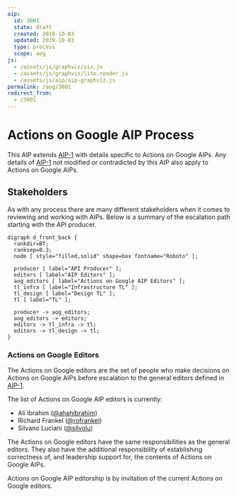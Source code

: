 ```yaml
---
aip:
  id: 3001
  state: draft
  created: 2019-10-03
  updated: 2019-10-03
  type: process
  scope: aog
js:
  - /assets/js/graphviz/viz.js
  - /assets/js/graphviz/lite.render.js
  - /assets/js/aip/aip-graphviz.js
permalink: /aog/3001
redirect_from:
  - /3001
---
```


# Actions on Google AIP Process

This AIP extends [AIP-1][] with details specific to Actions on Google AIPs. Any
details of [AIP-1][] not modified or contradicted by this AIP also apply to
Actions on Google AIPs.

## Stakeholders

As with any process there are many different stakeholders when it comes to
reviewing and working with AIPs. Below is a summary of the escalation path
starting with the API producer.

```graphviz
digraph d_front_back {
  rankdir=BT;
  ranksep=0.3;
  node [ style="filled,solid" shape=box fontname="Roboto" ];

  producer [ label="API Producer" ];
  editors [ label="AIP Editors" ];
  aog_editors [ label="Actions on Google AIP Editors" ];
  tl_infra [ label="Infrastructure TL" ];
  tl_design [ label="Design TL" ];
  tl [ label="TL" ];

  producer -> aog_editors;
  aog_editors -> editors;
  editors -> tl_infra -> tl;
  editors -> tl_design -> tl;
}
```

### Actions on Google Editors

The Actions on Google editors are the set of people who make decisions on
Actions on Google AIPs before escalation to the general editors defined in
[AIP-1][].

The list of Actions on Google AIP editors is currently:

- Ali Ibrahim ([@ahahibrahim][])
- Richard Frankel ([@rofrankel][])
- Silvano Luciani ([@silvolu][])

The Actions on Google editors have the same responsibilities as the general
editors. They also have the additional responsibility of establishing
correctness of, and leadership support for, the contents of Actions on Google
AIPs.

Actions on Google AIP editorship is by invitation of the current Actions on
Google editors.

[aip-1]: ../0001.md
[@ahahibrahim]: https://github.com/ahahibrahim
[@rofrankel]: https://github.com/rofrankel
[@silvolu]: https://github.com/silvolu
